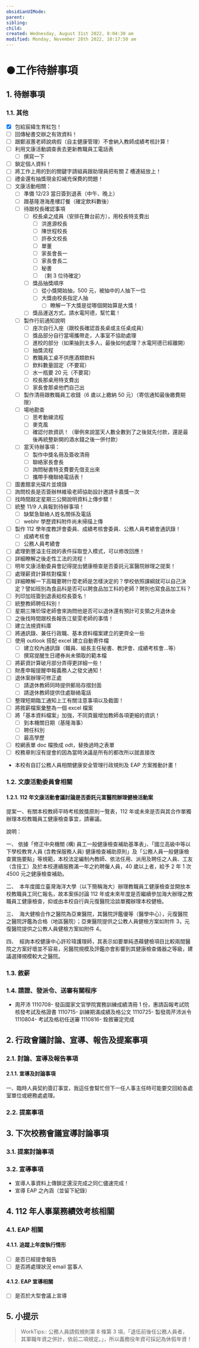 ```yaml
---
obsidianUIMode: 
parent: 
sibling: 
child: 
created: Wednesday, August 31st 2022, 8:04:30 am
modified: Monday, November 28th 2022, 10:17:50 am
---
```


# ●工作待辦事項
## 1. 待辦事項
### 1.1. 其他
- [x] 包給宸緯生育紅包！
- [ ] 回傳秘書交辦之有效資料！
- [ ] 跟鄭淑蕙老師說病假（自主健康管理）不會納入教師成績考核計算！
- [ ] 利用文康活動調查表去更新教職員工電話表
	- [ ] 撰寫一下
- [ ] 鎖定個人資料！
- [ ] 將工作上用的到的關鍵字請組員跟助理員把有關 Z 槽連結放上！
- [ ] 禮金還有抽獎現金扣補充保費的問題！
- [ ] 文康活動相關：
	- [ ] 準備 12/23 當日簽到退表（中午、晚上）
	- [ ] 跟基隆港海產樓訂餐（確定飲料數後）
	- [ ] 待跟校長確認事項
		- [ ] 校長桌之成員（安排在舞台前方），用校長特支費出
			- [ ] 洪進源校長
			- [ ] 陳世程校長
			- [ ] 許泰文校長
			- [ ] 單董
			- [ ] 家長會長一
			- [ ] 家長會長二
			- [ ] 秘書 
			- [ ] （剩 3 位待確定）
		- [ ] 獎品抽獎順序
			- [ ] 從小獎開始抽，500 元，被抽中的人抽下一位
			- [ ] 大獎由校長指定人抽
				- [ ] 瞭解一下大獎是從哪個開始算是大獎！
		- [ ] 獎品運送方式，請水電阿德，幫忙載！
	- [ ] 製作行前通知說明
		- [ ] 座次自行入座（跟校長確認首長桌或主任桌成員）
		- [ ] 獎品部分自行當場攜帶走，人事室不協助處理
		- [ ] 進校的部分（如果抽到太多人，最後如何處理？水電阿德已經離開）
		- [ ] 抽獎流程
		- [ ] 教職員工桌不供應酒類飲料
		- [ ] 飲料數量固定（不要寫）
		- [ ] 水一瓶要 20 元（不要寫）
		- [ ] 校長那桌用特支費出
		- [ ] 家長會那桌他們自己出
	- [ ] 製作清冊跟教職員工收錢（6 歲以上繳納 50 元）（寄信通知最後繳費期限）
	- [ ] 場地勘查
		- [ ] 思考動線流程
		- [ ] 麥克風
		- [ ] 確認付款資訊！（舉例來說當天人數全數到了之後就先付款，還是最後再統整新開的酒水錢之後一併付款）
	- [ ] 當天待辦事項：
		- [ ] 製作中獎名冊及簽收清冊
		- [ ] 聯絡家長會長
		- [ ] 詢問秘書特支費要先借支出來
		- [ ] 攜帶手機聯絡電話表！
- [ ] 圖書館拿光碟片並燒錄
- [ ] 詢問校長是否簽辦林維瑜老師協助設計邀請卡嘉獎一次
- [ ] 找時間敲定星期三公開說明資料上傳步驟！
- [ ] 統整 11/9 人員報到待辦事項！
	- [ ] 缺緊急聯絡人姓名關係及電話
	- [ ] webhr 學歷資料附件尚未掃描上傳
- [ ] 製作 112 學年度教評會委員、成績考核會委員、公務人員考績會通訊錄！
	- [ ] 成績考核會
	- [ ] 公務人員考績會
- [ ] 處理劉豐溢主任說的表件採取登入模式，可以修改回應！
- [ ] 詳細瞭解之後走性工法的流程！
- [ ] 明年文康活動委員會記得提出健康檢查是否委託元富醫院辦理之提案！
- [ ] 處理薪資計算核對檔案！
- [ ] 詳細瞭解一下高職要聘什麼老師是怎樣決定的？學校依照課綱就可以自己決定？譬如班別為食品科是否可以聘食品加工科的老師？聘別也寫食品加工科？
- [ ] 列印加班簽到退表給校長簽名！
- [ ] 統整教師聘任科別！
- [ ] 星期三陳玠琛老師會來詢問他是否可以退休還有預計可支領之月退休金
- [ ] 之後找時間跟校長報告江斐雯老師的事情！
- [ ] 建立法規資料庫
- [ ] 將通訊錄、兼任行政職、基本資料檔案建立的更齊全一些
- [ ] 使用 outlook 搭配 excel 建立自動寄件檔
	- [ ] 建立校內通訊錄（職員、組長主任秘書、教評會、成績考核會…等）
	- [ ] 撰寫提醒生日禮券尚未領取的範本檔
- [ ] 將薪資計算破月部分弄得更詳細一些！
- [ ] 財產申報提醒申報義務人之發文通知！
- [ ] 退休案辦理可修正處
	- [ ] 請退休教師同時提供郵局存摺封面
	- [ ] 請退休教師提供住處聯絡電話
- [ ] 整理短期臨工通知上工有關注意事項以及截圖！
- [ ] 將敘薪檔案彙整為一個 excel 檔案
- [ ] 將「基本資料檔案」加強，不同頁籤增加教師各項更細的資訊！
	- [ ] 到本機關日期（基隆海事）
	- [ ] 聘任科別
	- [ ] 最高學歷
- [ ] 校網表單 doc 檔換成 odt，替換過時之表單
- [ ] 校務章則沒有提會的因為當時決議是所有的都改所以就直接改
- 本校有自訂公務人員相關健康安全管理行政規則及 EAP 方案推動計畫！

### 1.2. 文康活動委員會相關
#### 1.2.1. 112 年文康活動會議討論是否委託元富醫院辦理健檢活動案
提案一、有關本校教師平時考核敘獎原則一覽表，112 年或未來是否與其合作單獨辦理本校教職員工健康檢查事宜，請審議。

說明：

一、 依據「修正中央機關 (構) 員工一般健康檢查補助基準表」、「國立高級中等以下學校教育人員 (含教保服務人員) 健康檢查補助原則」及「公務人員一般健康檢查實施要點」等規範，本校法定編制內教師、依法任用、派用及聘任之人員、工友（含技工）及於本校連續服務滿一年之約聘僱人員，40 歲以上者，給予 2 年 1 次 4500 元之健康檢查補助。

二、  本年度國立臺灣海洋大學（以下簡稱海大）辦理教職員工健康檢查並開放本校教職員工同仁報名，故本案係討論 112 年或未來年度是否繼續參加海大辦理之教職員工健康檢查，抑或由本校自行與元復醫院洽談單獨辦理本校健檢。

三、  海大健檢合作之醫院為亞東醫院，其醫院評鑑優等（醫學中心），元復醫院之醫院評鑑為合格（地區醫院）；亞東醫院提供之公教人員健檢方案如附件 3，元復醫院提供之公教人員健檢方案如附件 4。

四、  經詢本校健康中心許珍瑋護理師，其表示如要單純憑藉健檢項目比較兩間醫院之方案好壞並不容易，另醫院規模及評鑑亦會影響到其健康檢查儀器之等級，建議選擇規模較大之醫院。

### 1.3. 敘薪

### 1.4. 請證、發派令、送審有關程序
- 周芹沛
1110708- 發函國家文官學院實務訓練成績清冊 1 份，惠請函報考試院核發考試及格證書
1110715- 訓練期滿成績及格公文
1110725- 製發周芹沛派令
1110804- 考試及格初任送審
1110816- 銓敘審定完成

## 2. 行政會議討論、宣導、報告及提案事項

### 2.1. 討論、宣導及報告事項
#### 2.1.1. 宣導及討論事項
一、臨時人員契約簽訂事宜，我這任會幫忙但下一任人事主任時可能要交回給各處室單位或總務處處理。


### 2.2. 提案事項

## 3. 下次校務會議宣導討論事項
### 3.1. 提案討論事項

### 3.2. 宣導事項
- 宣導人事資料上傳鎖定還沒完成之同仁儘速完成！
- 宣導 EAP 之內涵（並留下紀錄）

## 4. 112 年人事業務績效考核相關
### 4.1. EAP 相關
#### 4.1.1. 追蹤上年度執行情形
- [ ] 是否已經提會報告
- [ ] 是否將處理狀況 email 當事人
#### 4.1.2. EAP 宣導相關
- [ ] 是否於大型會議上宣導

## 5. 小提示

> WorkTips:: 公務人員請假規則第 8 條第 3 項，「退伍前後任公務人員者，其軍職年資之併計，依前二項規定。」，所以義務役年資可採記為休假年資！

